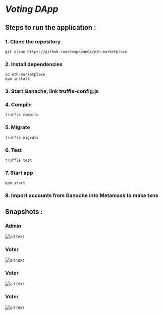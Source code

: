 # **_Voting_ _DApp_**

## Steps to run the application :

### 1. Clone the repository
```
git clone https://github.com/devpavan04/eth-marketplace
```

### 2. Install dependencies
```
cd eth-marketplace
npm install
```

### 3. Start Ganache, link truffle-config.js

### 4. Compile
```
truffle compile
```

### 5. Migrate
```
truffle migrate
```

### 6. Test
```
truffle test
```

### 7. Start app
```
npm start
```

### 8. Import accounts from Ganache into Metamask to make txns


## Snapshots :

### Admin
![alt text](https://github.com/devpavan04/eth-vote/blob/master/markdownImages/admin.jpg?raw=true)

### Voter
![alt text](https://github.com/devpavan04/eth-vote/blob/master/markdownImages/voter.jpg?raw=true)

### Voter
![alt text](https://github.com/devpavan04/eth-vote/blob/master/markdownImages/voter.jpg?raw=true)

### Voter
![alt text](https://github.com/devpavan04/eth-vote/blob/master/markdownImages/voter.jpg?raw=true)